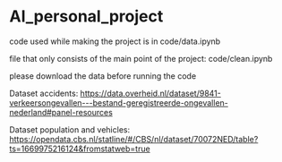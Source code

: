 # AI_personal_project

code used while making the project is in code/data.ipynb

file that only consists of the main point of the project: code/clean.ipynb

please download the data before running the code

Dataset accidents:
https://data.overheid.nl/dataset/9841-verkeersongevallen---bestand-geregistreerde-ongevallen-nederland#panel-resources

Dataset population and vehicles:
https://opendata.cbs.nl/statline/#/CBS/nl/dataset/70072NED/table?ts=1669975216124&fromstatweb=true
